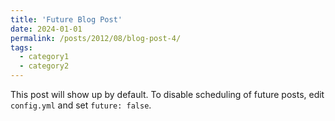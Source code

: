 ```yaml
---
title: 'Future Blog Post'
date: 2024-01-01
permalink: /posts/2012/08/blog-post-4/
tags:
  - category1
  - category2
---
```


This post will show up by default. To disable scheduling of future posts, edit `config.yml` and set `future: false`. 
